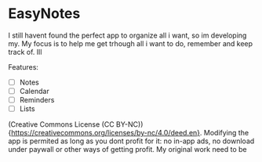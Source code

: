 # EasyNotes
I still havent found the perfect app to organize all i want, so im developing my.
My focus is to help me get trhough all i want to do, remember and keep track of.
Ill

Features:
- [ ] Notes
- [ ] Calendar
- [ ] Reminders
- [ ] Lists 

(Creative Commons License (CC BY-NC)){https://creativecommons.org/licenses/by-nc/4.0/deed.en}.
Modifying the app is permited as long as you dont profit for it: no in-app ads, no download under paywall or other ways of getting profit.
My original work need to be 

